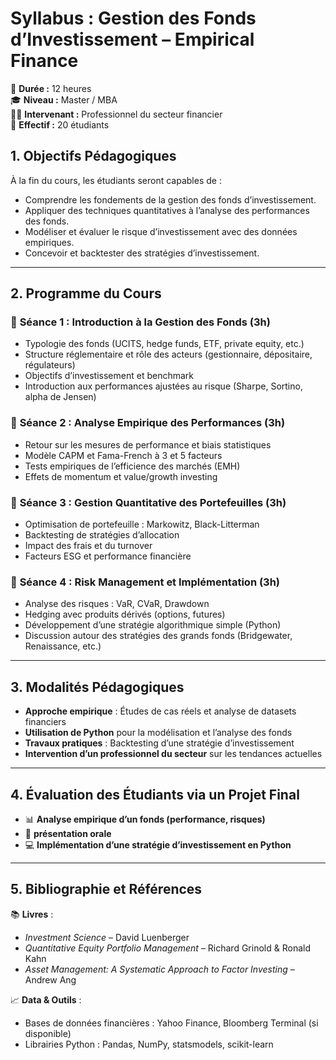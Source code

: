 # **Syllabus : Gestion des Fonds d’Investissement – Empirical Finance**  
📅 **Durée :** 12 heures  
🎓 **Niveau :** Master / MBA  
👨‍🏫 **Intervenant :** Professionnel du secteur financier  
👥 **Effectif :** 20 étudiants  

## **1. Objectifs Pédagogiques**  
À la fin du cours, les étudiants seront capables de :  
- Comprendre les fondements de la gestion des fonds d’investissement.  
- Appliquer des techniques quantitatives à l’analyse des performances des fonds.  
- Modéliser et évaluer le risque d’investissement avec des données empiriques.  
- Concevoir et backtester des stratégies d’investissement.  

---

## **2. Programme du Cours**  

### 📌 **Séance 1 : Introduction à la Gestion des Fonds (3h)**  
- Typologie des fonds (UCITS, hedge funds, ETF, private equity, etc.)  
- Structure réglementaire et rôle des acteurs (gestionnaire, dépositaire, régulateurs)  
- Objectifs d’investissement et benchmark  
- Introduction aux performances ajustées au risque (Sharpe, Sortino, alpha de Jensen)  

### 📌 **Séance 2 : Analyse Empirique des Performances (3h)**  
- Retour sur les mesures de performance et biais statistiques  
- Modèle CAPM et Fama-French à 3 et 5 facteurs  
- Tests empiriques de l’efficience des marchés (EMH)  
- Effets de momentum et value/growth investing  

### 📌 **Séance 3 : Gestion Quantitative des Portefeuilles (3h)**  
- Optimisation de portefeuille : Markowitz, Black-Litterman  
- Backtesting de stratégies d’allocation  
- Impact des frais et du turnover  
- Facteurs ESG et performance financière  

### 📌 **Séance 4 : Risk Management et Implémentation (3h)**  
- Analyse des risques : VaR, CVaR, Drawdown  
- Hedging avec produits dérivés (options, futures)  
- Développement d’une stratégie algorithmique simple (Python)  
- Discussion autour des stratégies des grands fonds (Bridgewater, Renaissance, etc.)  

---

## **3. Modalités Pédagogiques**  
- **Approche empirique** : Études de cas réels et analyse de datasets financiers  
- **Utilisation de Python** pour la modélisation et l’analyse des fonds  
- **Travaux pratiques** : Backtesting d’une stratégie d’investissement  
- **Intervention d’un professionnel du secteur** sur les tendances actuelles  

---

## **4. Évaluation des Étudiants via un Projet Final**  
- 📊 **Analyse empirique d’un fonds (performance, risques)**
- 📝 **présentation orale**
- 💻 **Implémentation d’une stratégie d’investissement en Python**

---

## **5. Bibliographie et Références**  
📚 **Livres** :  
- *Investment Science* – David Luenberger  
- *Quantitative Equity Portfolio Management* – Richard Grinold & Ronald Kahn  
- *Asset Management: A Systematic Approach to Factor Investing* – Andrew Ang  

📈 **Data & Outils** :  
- Bases de données financières : Yahoo Finance, Bloomberg Terminal (si disponible)  
- Librairies Python : Pandas, NumPy, statsmodels, scikit-learn  
